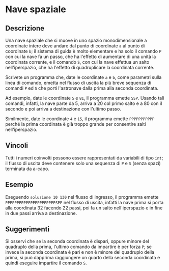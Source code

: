 Nave spaziale
=============

Descrizione
-----------

Una nave spaziale che si muove in uno spazio monodimensionale a coordinate
intere deve andare dal punto di coordinate `a` al punto di coordinate `b`; il
sistema di guida è molto elementare e ha solo il comando `P` con cui la nave fa
un passo, che ha l'effetto di aumentare di una unità la coordinata corrente, e
il comando `S`, con cui la nave effettua un salto nell'iperspazio, che ha
l'effetto di quadruplicare la coordinata corrente.

Scrivete un programma che, date le coordinate `a` e `b`, come parametri sulla
linea di comando, emetta nel flusso di uscita la più breve sequenza di comandi
`P` ed `S` che porti l'astronave dalla prima alla seconda coordinata.

Ad esempio, date le coordinate `5` e `81`, il programma emette `SSP`. Usando
tali comandi, infatti, la nave parte da 5, arriva a 20 col primo salto e a 80
con il secondo e poi arriva a destinazione con l'ultimo passo.

Similmente, date le coordinate `4` e `15`, il programma emette `PPPPPPPPPPP`
perché la prima coordinata è già troppo grande per consentire salti
nell'iperspazio.


Vincoli
-------

Tutti i numeri coinvolti possono essere rappresentati da variabili di tipo
`int`; il flusso di uscita deve contenere solo una sequenza di `P` e `S` (senza
spazi) terminata da a-capo.


Esempio
-------

Eseguendo `soluzione 10 130` nel flusso di ingresso, il programma emette
`PPPPPPPPPPPPPPPPPPPPPPSPP` nel flusso di uscita, infatti la nave prima si porta
alla coordinata 32 facendo 22 passi, poi fa un salto nell'iperspazio e in fine
in due passi arriva a destinazione.


Suggerimenti
------------

Si osservi che se la seconda coordinata è dispari, oppure minore del quadruplo
della prima, l'ultimo comando da impartire è per forza `P`; se invece la seconda
coordinata è pari e non è minore del quadruplo della prima, si può dapprima
raggiungere un quarto della seconda coordinata e quindi eseguire impartire il
comando `S`.
